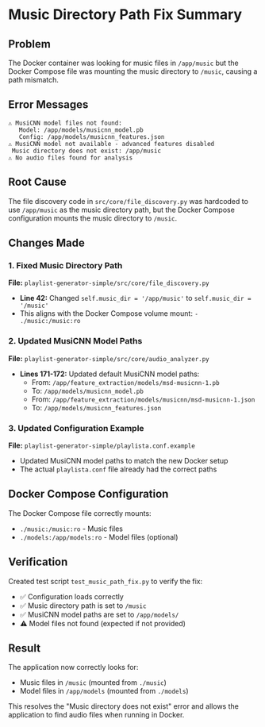# Music Directory Path Fix Summary

## Problem
The Docker container was looking for music files in `/app/music` but the Docker Compose file was mounting the music directory to `/music`, causing a path mismatch.

## Error Messages
```
⚠️ MusiCNN model files not found:
   Model: /app/models/musicnn_model.pb
   Config: /app/models/musicnn_features.json
⚠️ MusiCNN model not available - advanced features disabled
 Music directory does not exist: /app/music
⚠️ No audio files found for analysis
```

## Root Cause
The file discovery code in `src/core/file_discovery.py` was hardcoded to use `/app/music` as the music directory path, but the Docker Compose configuration mounts the music directory to `/music`.

## Changes Made

### 1. Fixed Music Directory Path
**File:** `playlist-generator-simple/src/core/file_discovery.py`
- **Line 42:** Changed `self.music_dir = '/app/music'` to `self.music_dir = '/music'`
- This aligns with the Docker Compose volume mount: `- ./music:/music:ro`

### 2. Updated MusiCNN Model Paths
**File:** `playlist-generator-simple/src/core/audio_analyzer.py`
- **Lines 171-172:** Updated default MusiCNN model paths:
  - From: `/app/feature_extraction/models/msd-musicnn-1.pb`
  - To: `/app/models/musicnn_model.pb`
  - From: `/app/feature_extraction/models/musicnn/msd-musicnn-1.json`
  - To: `/app/models/musicnn_features.json`

### 3. Updated Configuration Example
**File:** `playlist-generator-simple/playlista.conf.example`
- Updated MusiCNN model paths to match the new Docker setup
- The actual `playlista.conf` file already had the correct paths

## Docker Compose Configuration
The Docker Compose file correctly mounts:
- `./music:/music:ro` - Music files
- `./models:/app/models:ro` - Model files (optional)

## Verification
Created test script `test_music_path_fix.py` to verify the fix:
- ✅ Configuration loads correctly
- ✅ Music directory path is set to `/music`
- ✅ MusiCNN model paths are set to `/app/models/`
- ⚠️ Model files not found (expected if not provided)

## Result
The application now correctly looks for:
- Music files in `/music` (mounted from `./music`)
- Model files in `/app/models` (mounted from `./models`)

This resolves the "Music directory does not exist" error and allows the application to find audio files when running in Docker. 